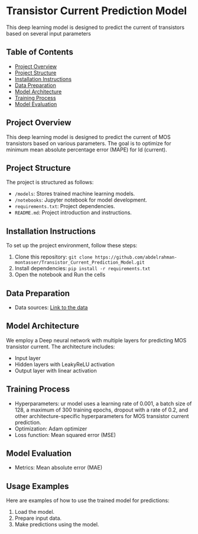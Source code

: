 # Transistor Current Prediction Model
This deep learning model is designed to predict the current of transistors based on several input parameters


## Table of Contents

- [Project Overview](#project-overview)
- [Project Structure](#project-structure)
- [Installation Instructions](#installation-instructions)
- [Data Preparation](#data-preparation)
- [Model Architecture](#model-architecture)
- [Training Process](#training-process)
- [Model Evaluation](#model-evaluation)


## Project Overview

This deep learning model is designed to predict the current of MOS transistors based on various parameters. The goal is to optimize for minimum mean absolute percentage error (MAPE) for Id (current).


## Project Structure

The project is structured as follows:


- `/models`: Stores trained machine learning models.
- `/notebooks`: Jupyter notebook for model development.
- `requirements.txt`: Project dependencies.
- `README.md`: Project introduction and instructions.

## Installation Instructions

To set up the project environment, follow these steps:

1. Clone this repository: `git clone https://github.com/abdelrahman-montasser/Transistor_Current_Prediction_Model.git`
2. Install dependencies: `pip install -r requirements.txt`
3. Open the notebook and Run the cells
## Data Preparation

- Data sources: [Link to the data](https://drive.google.com/file/d/1F-MZMnizMAHXHRdPeh2v2Y85f7OkZCWG/view?usp=sharing)


## Model Architecture

We employ a Deep neural network with multiple layers for predicting MOS transistor current. The architecture includes:

- Input layer
- Hidden layers with LeakyReLU activation
- Output layer with linear activation

## Training Process

- Hyperparameters: ur model uses a learning rate of 0.001, a batch size of 128, a maximum of 300 training epochs, dropout with a rate of 0.2, and other architecture-specific hyperparameters for MOS transistor 
 current prediction.
- Optimization: Adam optimizer
- Loss function: Mean squared error (MSE)

## Model Evaluation

- Metrics: Mean absolute error (MAE)


## Usage Examples

Here are examples of how to use the trained model for predictions:

1. Load the model.
2. Prepare input data.
3. Make predictions using the model.


